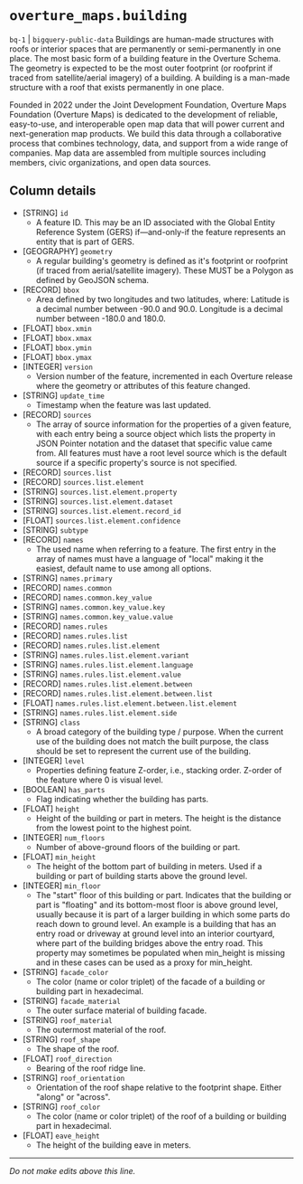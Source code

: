 # `overture_maps.building`
`bq-1` | `bigquery-public-data`
Buildings are human-made structures with roofs or interior spaces that are permanently or semi-permanently in one place. The most basic form of a building feature in the Overture Schema. The geometry is expected to be the most outer footprint (or roofprint if traced from satellite/aerial imagery) of a building. A building is a man-made structure with a roof that exists permanently in one place. 


Founded in 2022 under the Joint Development Foundation, Overture Maps Foundation (Overture Maps) is dedicated to the development of reliable, easy-to-use, and interoperable open map data that will power current and next-generation map products. We build this data through a collaborative process that combines technology, data, and support from a wide range of companies. Map data are assembled from multiple sources including members, civic organizations, and open data sources.

## Column details
* [STRING]    `id`
  - A feature ID. This may be an ID associated with the Global Entity Reference System (GERS) if—and-only-if the feature represents an entity that is part of GERS.
* [GEOGRAPHY] `geometry`
  - A regular building's geometry is defined as it's footprint or roofprint (if traced from aerial/satellite imagery). These MUST be a Polygon as defined by GeoJSON schema.
* [RECORD]    `bbox`
  - Area defined by two longitudes and two latitudes, where: Latitude is a decimal number between -90.0 and 90.0. Longitude is a decimal number between -180.0 and 180.0.
* [FLOAT]     `bbox.xmin`
* [FLOAT]     `bbox.xmax`
* [FLOAT]     `bbox.ymin`
* [FLOAT]     `bbox.ymax`
* [INTEGER]   `version`
  - Version number of the feature, incremented in each Overture release where the geometry or attributes of this feature changed.
* [STRING]    `update_time`
  - Timestamp when the feature was last updated.
* [RECORD]    `sources`
  - The array of source information for the properties of a given feature, with each entry being a source object which lists the property in JSON Pointer notation and the dataset that specific value came from. All features must have a root level source which is the default source if a specific property's source is not specified.
* [RECORD]    `sources.list`
* [RECORD]    `sources.list.element`
* [STRING]    `sources.list.element.property`
* [STRING]    `sources.list.element.dataset`
* [STRING]    `sources.list.element.record_id`
* [FLOAT]     `sources.list.element.confidence`
* [STRING]    `subtype`
* [RECORD]    `names`
  - The used name when referring to a feature. The first entry in the array of names must have a language of "local" making it the easiest, default name to use among all options.
* [STRING]    `names.primary`
* [RECORD]    `names.common`
* [RECORD]    `names.common.key_value`
* [STRING]    `names.common.key_value.key`
* [STRING]    `names.common.key_value.value`
* [RECORD]    `names.rules`
* [RECORD]    `names.rules.list`
* [RECORD]    `names.rules.list.element`
* [STRING]    `names.rules.list.element.variant`
* [STRING]    `names.rules.list.element.language`
* [STRING]    `names.rules.list.element.value`
* [RECORD]    `names.rules.list.element.between`
* [RECORD]    `names.rules.list.element.between.list`
* [FLOAT]     `names.rules.list.element.between.list.element`
* [STRING]    `names.rules.list.element.side`
* [STRING]    `class`
  - A broad category of the building type / purpose. When the current use of the building does not match the built purpose, the class should be set to represent the current use of the building.
* [INTEGER]   `level`
  - Properties defining feature Z-order, i.e., stacking order. Z-order of the feature where 0 is visual level.
* [BOOLEAN]   `has_parts`
  - Flag indicating whether the building has parts.
* [FLOAT]     `height`
  - Height of the building or part in meters. The height is the distance from the lowest point to the highest point.
* [INTEGER]   `num_floors`
  - Number of above-ground floors of the building or part.
* [FLOAT]     `min_height`
  - The height of the bottom part of building in meters. Used if a building or part of building starts above the ground level.
* [INTEGER]   `min_floor`
  - The "start" floor of this building or part. Indicates that the building or part is "floating" and its bottom-most floor is above ground level, usually because it is part of a larger building in which some parts do reach down to ground level. An example is a building that has an entry road or driveway at ground level into an interior courtyard, where part of the building bridges above the entry road. This property may sometimes be populated when min_height is missing and in these cases can be used as a proxy for min_height.
* [STRING]    `facade_color`
  - The color (name or color triplet) of the facade of a building or building part in hexadecimal.
* [STRING]    `facade_material`
  - The outer surface material of building facade.
* [STRING]    `roof_material`
  - The outermost material of the roof.
* [STRING]    `roof_shape`
  - The shape of the roof.
* [FLOAT]     `roof_direction`
  - Bearing of the roof ridge line.
* [STRING]    `roof_orientation`
  - Orientation of the roof shape relative to the footprint shape. Either "along" or "across".
* [STRING]    `roof_color`
  - The color (name or color triplet) of the roof of a building or building part in hexadecimal.
* [FLOAT]     `eave_height`
  - The height of the building eave in meters.

-------------------------------------------------------------------------------
*Do not make edits above this line.*
